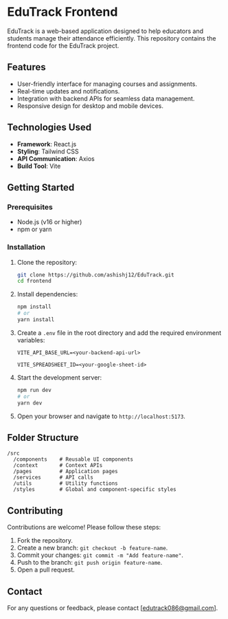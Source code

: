 # EduTrack Frontend

EduTrack is a web-based application designed to help educators and students manage their attendance efficiently. This repository contains the frontend code for the EduTrack project.

## Features

- User-friendly interface for managing courses and assignments.
- Real-time updates and notifications.
- Integration with backend APIs for seamless data management.
- Responsive design for desktop and mobile devices.

## Technologies Used

- **Framework**: React.js
- **Styling**: Tailwind CSS
- **API Communication**: Axios
- **Build Tool**: Vite

## Getting Started

### Prerequisites

- Node.js (v16 or higher)
- npm or yarn

### Installation

1. Clone the repository:
    ```bash
    git clone https://github.com/ashishj12/EduTrack.git
    cd frontend
    ```

2. Install dependencies:
    ```bash
    npm install
    # or
    yarn install
    ```

3. Create a `.env` file in the root directory and add the required environment variables:
    ```
    VITE_API_BASE_URL=<your-backend-api-url>
    ```
    
     ```
    VITE_SPREADSHEET_ID=<your-google-sheet-id>
    ```
    
4. Start the development server:
    ```bash
    npm run dev
    # or
    yarn dev
    ```

5. Open your browser and navigate to `http://localhost:5173`.

## Folder Structure

```
/src
  /components    # Reusable UI components
  /context       # Context APIs
  /pages         # Application pages
  /services      # API calls
  /utils         # Utility functions
  /styles        # Global and component-specific styles
```

## Contributing

Contributions are welcome! Please follow these steps:

1. Fork the repository.
2. Create a new branch: `git checkout -b feature-name`.
3. Commit your changes: `git commit -m "Add feature-name"`.
4. Push to the branch: `git push origin feature-name`.
5. Open a pull request.

## Contact

For any questions or feedback, please contact [edutrack086@gmail.com].